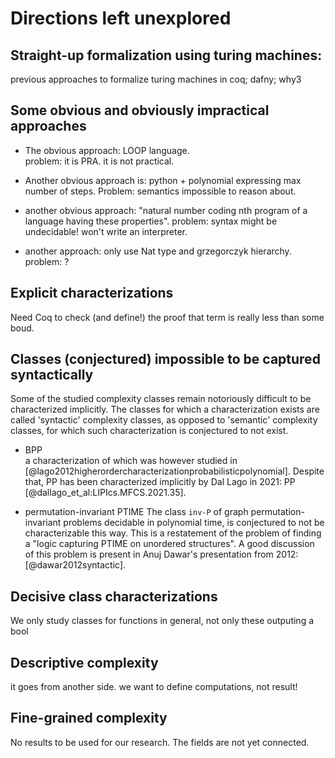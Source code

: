 # Directions left unexplored

## Straight-up formalization using turing machines:
previous approaches to formalize turing machines in coq; dafny; why3

## Some obvious and obviously impractical approaches
- The obvious approach: LOOP language.  
problem: it is PRA. it is not practical.

- Another obvious approach is: python + polynomial expressing max  
number of steps. Problem: semantics impossible to reason about.

- another obvious approach: "natural number coding nth program of a language
having these properties". problem: syntax might be undecidable! won't write an
interpreter.

- another approach: only use Nat type and grzegorczyk hierarchy. problem: ?

## Explicit characterizations
Need Coq to check (and define!) the proof that term is really less than some boud.

## Classes (conjectured) impossible to be captured syntactically
Some of the studied complexity classes remain notoriously difficult to be characterized implicitly. 
The classes for which a characterization exists are called 'syntactic' complexity classes, as opposed to 'semantic'
complexity classes, for which such characterization is conjectured to not exist.

- BPP  
    a characterization of which was however studied in [@lago2012higherordercharacterizationprobabilisticpolynomial].
    Despite that, PP has been characterized implicitly by Dal Lago in 2021: $\text{PP}$ [@dallago_et_al:LIPIcs.MFCS.2021.35].

- permutation-invariant PTIME
    The class `inv-P` of graph permutation-invariant problems decidable in polynomial time, is conjectured
    to not be characterizable this way. This is a restatement of the problem of finding a "logic capturing PTIME on unordered structures".
    A good discussion of this problem is present in Anuj Dawar's presentation from 2012: [@dawar2012syntactic].

## Decisive class characterizations
We only study classes for functions in general, not only these outputing a bool

## Descriptive complexity
it goes from another side. we want to define computations, not result!

## Fine-grained complexity
No results to be used for our research. The fields are not yet connected.